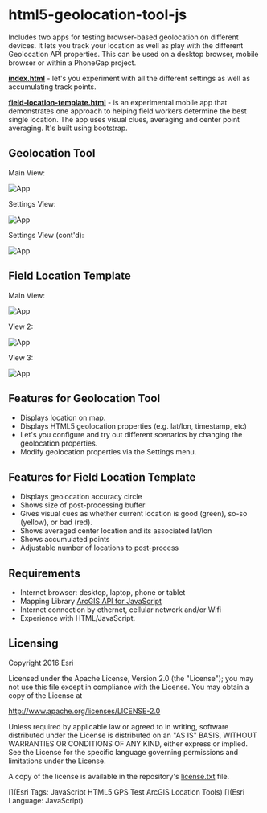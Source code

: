 html5-geolocation-tool-js
=========================

Includes two apps for testing browser-based geolocation on different devices. It lets you track your location as well as play with the different Geolocation API properties. This can be used on a desktop browser, mobile browser or within a PhoneGap project.

**[index.html](https://esri.github.io/html5-geolocation-tool-js/)** - let's you experiment with all the different settings as well as accumulating track points.

**[field-location-template.html](https://esri.github.io/html5-geolocation-tool-js/field-location-template.html)** - is an experimental mobile app that demonstrates one approach to helping field workers determine the best single location. The app uses visual clues, 
averaging and center point averaging. It's built using bootstrap.

## Geolocation Tool

Main View:

![App](https://raw.github.com/Esri/html5-geolocation-tool-js/master/html5geolocation_downtown_denver_360w.png)

Settings View:

![App](https://raw.github.com/Esri/html5-geolocation-tool-js/master/html5geolocation_downtown_denver_settings_360w.png)

Settings View (cont'd):

![App](https://raw.github.com/Esri/html5-geolocation-tool-js/master/html5geolocation_downtown_denver_settings2_360w.png)

## Field Location Template

Main View:

![App](https://raw.github.com/Esri/html5-geolocation-tool-js/master/field-location-template-main.png)

View 2:

![App](https://raw.github.com/Esri/html5-geolocation-tool-js/master/field-location-template-2.png)

View 3:

![App](https://raw.github.com/Esri/html5-geolocation-tool-js/master/field-location-template-3.png)

## Features for Geolocation Tool

* Displays location on map.
* Displays HTML5 geolocation properties (e.g. lat/lon, timestamp, etc)
* Let's you configure and try out different scenarios by changing the geolocation properties.
* Modify geolocation properties via the Settings menu.

## Features for Field Location Template

* Displays geolocation accuracy circle
* Shows size of post-processing buffer
* Gives visual cues as whether current location is good (green), so-so (yellow), or bad (red).
* Shows averaged center location and its associated lat/lon
* Shows accumulated points
* Adjustable number of locations to post-process

## Requirements

* Internet browser: desktop, laptop, phone or tablet
* Mapping Library [ArcGIS API for JavaScript](https://developers.arcgis.com/javascript/)
* Internet connection by ethernet, cellular network and/or Wifi
* Experience with HTML/JavaScript.

## Licensing
Copyright 2016 Esri

Licensed under the Apache License, Version 2.0 (the "License");
you may not use this file except in compliance with the License.
You may obtain a copy of the License at

   http://www.apache.org/licenses/LICENSE-2.0

Unless required by applicable law or agreed to in writing, software
distributed under the License is distributed on an "AS IS" BASIS,
WITHOUT WARRANTIES OR CONDITIONS OF ANY KIND, either express or implied.
See the License for the specific language governing permissions and
limitations under the License.

A copy of the license is available in the repository's [license.txt]( https://raw.github.com/Esri/android-gps-test-tool/master/license.txt) file.

[](Esri Tags: JavaScript HTML5 GPS Test ArcGIS Location Tools)
[](Esri Language: JavaScript)